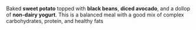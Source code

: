 Baked **sweet potato** topped with **black beans**, **diced avocado**, and a dollop of **non-dairy yogurt**. This is a balanced meal with a good mix of complex carbohydrates, protein, and healthy fats